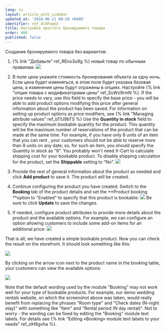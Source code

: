 ```yaml
---
lang: ru
layout: article_with_sidebar
updated_at: '2018-06-21 08:20 +0400'
identifier: ref_4lUFoqU2
title: Настройка простого бронируемого товара
order: 400
published: false
---
```

Создание бронируемого товара без вариантов:

1.  {% link "Добавьте" ref_REno3u9g %} новый товар по обычным правилам. 
    ![]({{site.baseurl}}/attachments/8749984/8718722.png)
2.  В поле цена укажите стоимость бронирования объекта за одну ночь. Если цена будет изменяться, в этом поле будет указана базовая цена, а изменения цены будут отражены в опциях. Настройте {% link "опции товара с модификаторами цены" ref_SuWz9rmN %}. 
    If the price needs to vary, use this field to specify the base price - you will be able to add product options modifying this price after general information about the product has been saved. For information on setting up product options as price modifiers, see {% link "Managing attribute values" ref_bTfJ9bTS %}
    Use the **Quantity in stock** field  to specify the maximum bookable quantity for the product. This quantity will be the maximum number of reservations of the product that can be made at the same time. For example, if you have only 8 units of an item that you can rent , your customers should not be able to reserve more than 8 units on any date; so, for such an item, you should specify the Quantity in stock as "8".
    You probably won't need X-Cart to calculate shipping cost for your bookable product. To disable shipping calculation for the product, set the **Shippable** setting to "No".
    ![]({{site.baseurl}}/attachments/8749984/8718720.png)

3.  Provide the rest of general information about the product as needed and click **Add product** to save it. The product will be created.
4.  Continue configuring the product you have created: Switch to the **Booking** tab of the product details and set the **Product booking **option to "Enabled" to specify that this product is bookable:
    ![]({{site.baseurl}}/attachments/8749984/8718724.png)
    Be sure to click **Update** to save the changes.

5.  If needed, configure product attributes to provide more details about the product and the available options. 
    For example, we can configure an option allowing customers to include some add-on items for an additional price:
    ![]({{site.baseurl}}/attachments/8749984/8718725.png)

That is all; we have created a simple bookable product. Now you can check the result on the storefront. It should look something like this:

![]({{site.baseurl}}/attachments/8749984/8718726.png)

By clicking on the arrow icon next to the product name in the booking table, your customers can view the available options:

![]({{site.baseurl}}/attachments/8749984/8718727.png)

Note that the default wording used by the module "Booking" may not work well for your type of bookable products. For example, our demo wedding rentals website, on which the screenshot above was taken, would really benefit from replacing the phrases  "Room type" and  "Check dates (N-night stay)" with something like "Item" and  "Rental period (N day rental)". Not to worry - the wording can be fixed by editing the "Booking" module text labels. For details see {% link "Editing «Booking» module text labels to your needs" ref_slH6gvha %}.

